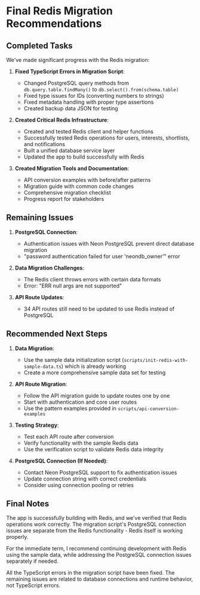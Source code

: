 # Final Redis Migration Recommendations

## Completed Tasks

We've made significant progress with the Redis migration:

1. **Fixed TypeScript Errors in Migration Script**:
   - Changed PostgreSQL query methods from `db.query.table.findMany()` to `db.select().from(schema.table)`
   - Fixed type issues for IDs (converting numbers to strings)
   - Fixed metadata handling with proper type assertions
   - Created backup data JSON for testing

2. **Created Critical Redis Infrastructure**:
   - Created and tested Redis client and helper functions
   - Successfully tested Redis operations for users, interests, shortlists, and notifications
   - Built a unified database service layer
   - Updated the app to build successfully with Redis

3. **Created Migration Tools and Documentation**:
   - API conversion examples with before/after patterns
   - Migration guide with common code changes
   - Comprehensive migration checklist
   - Progress report for stakeholders

## Remaining Issues

1. **PostgreSQL Connection**:
   - Authentication issues with Neon PostgreSQL prevent direct database migration
   - "password authentication failed for user 'neondb_owner'" error

2. **Data Migration Challenges**:
   - The Redis client throws errors with certain data formats
   - Error: "ERR null args are not supported"

3. **API Route Updates**:
   - 34 API routes still need to be updated to use Redis instead of PostgreSQL

## Recommended Next Steps

1. **Data Migration**:
   - Use the sample data initialization script (`scripts/init-redis-with-sample-data.ts`) which is already working
   - Create a more comprehensive sample data set for testing

2. **API Route Migration**:
   - Follow the API migration guide to update routes one by one
   - Start with authentication and core user routes
   - Use the pattern examples provided in `scripts/api-conversion-examples`

3. **Testing Strategy**:
   - Test each API route after conversion
   - Verify functionality with the sample Redis data
   - Use the verification script to validate Redis data integrity

4. **PostgreSQL Connection (If Needed)**:
   - Contact Neon PostgreSQL support to fix authentication issues
   - Update connection string with correct credentials
   - Consider using connection pooling or retries

## Final Notes

The app is successfully building with Redis, and we've verified that Redis operations work correctly. The migration script's PostgreSQL connection issues are separate from the Redis functionality - Redis itself is working properly.

For the immediate term, I recommend continuing development with Redis using the sample data, while addressing the PostgreSQL connection issues separately if needed.

All the TypeScript errors in the migration script have been fixed. The remaining issues are related to database connections and runtime behavior, not TypeScript errors.
